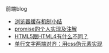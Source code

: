 前端blog
- [浏览器缓存机制小结](https://github.com/chenjiangsong/blog/issues/1)
- [promise的个人实现及注解](https://github.com/chenjiangsong/blog/issues/2)
- [HTML5跟HTML4有什么不同？](https://github.com/chenjiangsong/blog/issues/3)
- [单行文字两端对齐：用css伪元素实现](https://github.com/chenjiangsong/blog/issues/4)
